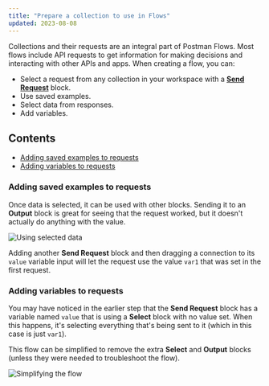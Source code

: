 ```yaml
---
title: "Prepare a collection to use in Flows"
updated: 2023-08-08
---
```


Collections and their requests are an integral part of Postman Flows. Most flows include API requests to get information for making decisions and interacting with other APIs and apps. When creating a flow, you can:

* Select a request from any collection in your workspace with a [**Send Request**](/docs/postman-flows/reference/blocks-list/) block.
* Use saved examples.
* Select data from responses.
* Add variables.

## Contents

* [Adding saved examples to requests](#adding-saved-examples-to-requests)
* [Adding variables to requests](#adding-variables-to-requests)

### Adding saved examples to requests

Once data is selected, it can be used with other blocks. Sending it to an **Output** block is great for seeing that the request worked, but it doesn't actually do anything with the value.

![Using selected data](https://assets.postman.com/postman-labs-docs/concepts/using-selected-data.gif)

Adding another **Send Request** block and then dragging a connection to its `value` variable input will let the request use the value `var1` that was set in the first request.

### Adding variables to requests

You may have noticed in the earlier step that the **Send Request** block has a variable named `value` that is using a **Select** block with no value set. When this happens, it's selecting everything that's being sent to it (which in this case is just `var1`).

This flow can be simplified to remove the extra **Select** and **Output** blocks (unless they were needed to troubleshoot the flow).

![Simplifying the flow](https://assets.postman.com/postman-labs-docs/concepts/simplifying-the-flow.gif)
